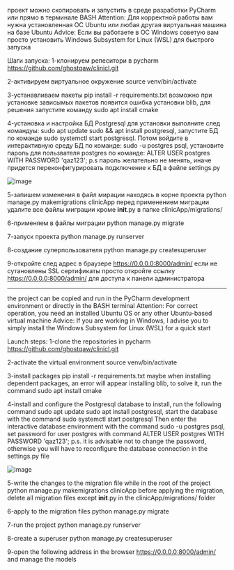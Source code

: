 проект можно скопировать и запустить в среде разработки PyCharm или прямо в терминале  BASH 
Attention: Для корректной работы вам нужна установленная ОС Ubuntu или любая другая виртуальная машина на базе Ubuntu
Advice: Если вы работаете в ОС Windows советую вам просто установить Windows Subsystem for Linux (WSL) для быстрого запуска 

Шаги запуска:
1-клонируем репеситори в pycharm https://github.com/ghostqaw/clinicl.git

2-активируем виртуальное окружение source venv/bin/activate

3-устанавливаем пакеты pip install -r requirements.txt
возможно при установке зависымых пакетов появится ошибка установки blib, для решения запустите команду sudo apt install cmake

4-установка и настройка БД Postgresql для установки выполните след командуы: sudo apt update sudo && apt install postgresql, запустите БД по команде sudo systemctl start postgresql. 
Потом войдите в интерактивную среду БД по команде: sudo -u postgres psql, установите пароль для пользвателя postgres по команде: ALTER USER postgres WITH PASSWORD 'qaz123'; 
p.s пароль желательно не менять, иначе придется переконфигурировать подключение к БД в файле settings.py


![image](https://github.com/user-attachments/assets/8f164549-0376-4da4-a5fd-652ba1d06166)

 

5-запишем изменения в файл мирации находясь в корне проекта python manage.py makemigrations clinicApp  перед применением миграции удалите все файлы миграции кроме  __init__.py в папке clinicApp/migrations/

6-применяем в файлы миграции python manage.py migrate

7-запуск проекта python manage.py runserver

8-создание суперпользователя python manage.py createsuperuser

9-откройте след адрес в браузере https://0.0.0.0:8000/admin/ если не сутановлены SSL сертификаты просто откройте ссылку https://0.0.0.0:8000/admin/ для доступа к панели администратора 



------------------------------------------------------------------------------------------------------------------------------------------------------------------------------------------------------------------------------------------------------------------------------------------------------------------------------------------------------------------------------------------------


the project can be copied and run in the PyCharm development environment or directly in the BASH terminal
Attention: For correct operation, you need an installed Ubuntu OS or any other Ubuntu-based virtual machine
Advice: If you are working in Windows, I advise you to simply install the Windows Subsystem for Linux (WSL) for a quick start

Launch steps:
1-clone the repositories in pycharm https://github.com/ghostqaw/clinicl.git

2-activate the virtual environment source venv/bin/activate

3-install packages pip install -r requirements.txt
maybe when installing dependent packages, an error will appear installing blib, to solve it, run the command sudo apt install cmake

4-install and configure the Postgresql database to install, run the following command sudo apt update sudo apt install postgresql, start the database with the command sudo systemctl start postgresql
Then enter the interactive database environment with the command sudo -u postgres psql, set password for user postgres with command ALTER USER postgres WITH PASSWORD 'qaz123'; p.s. it is advisable not to change the password, otherwise you will have to reconfigure the database connection in the settings.py file

![image](https://github.com/user-attachments/assets/8f164549-0376-4da4-a5fd-652ba1d06166)

5-write the changes to the migration file while in the root of the project python manage.py makemigrations clinicApp before applying the migration, delete all migration files except __init__.py in the clinicApp/migrations/ folder

6-apply to the migration files python manage.py migrate

7-run the project python manage.py runserver

8-create a superuser python manage.py createsuperuser

9-open the following address in the browser https://0.0.0.0:8000/admin/ and manage the models
